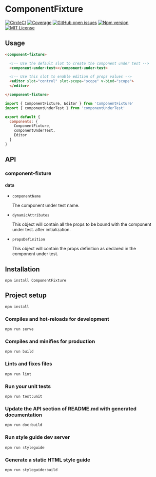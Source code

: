 # ComponentFixture

[![CircleCI](https://circleci.com/gh/David-Desmaisons/ComponentFixture.svg?style=shield)](https://circleci.com/gh/David-Desmaisons/ComponentFixture)
[![Coverage](https://codecov.io/gh/David-Desmaisons/ComponentFixture/branch/master/graph/badge.svg)](https://codecov.io/gh/David-Desmaisons/ComponentFixture)
[![GitHub open issues](https://img.shields.io/github/issues/David-Desmaisons/ComponentFixture.svg?maxAge=20)](https://github.com/David-Desmaisons/ComponentFixture/issues)
[![Npm version](https://img.shields.io/npm/v/ComponentFixture.svg?maxAge=20)](https://www.npmjs.com/package/ComponentFixture)
[![MIT License](https://img.shields.io/github/license/David-Desmaisons/ComponentFixture.svg)](https://github.com/David-Desmaisons/ComponentFixture/blob/master/LICENSE)

## Usage

```HTML
<component-fixture>

  <!-- Use the default slot to create the component under test -->
  <component-under-test></component-under-test>

  <!-- Use this slot to enable edition of props values -->
  <editor slot="control" slot-scope="scope" v-bind="scope">
  </editor>

</component-fixture>
```

```javascript
import { ComponentFixture, Editor } from 'ComponentFixture'
import { componentUnderTest } from 'componentUnderTest'

export default {
  components: {
    ComponentFixture,
    componentUnderTest,
    Editor
  }
}
```

## API

### component-fixture 

#### data 

- `componentName` 

  The component under test name. 

- `dynamicAttributes` 

  This object will contain all the props to be bound with the component under test.
  after initialization. 

- `propsDefinition` 

  This object will contain the props definition as declared in the component under test. 

## Installation

```
npm install ComponentFixture
```

## Project setup

```
npm install
```

### Compiles and hot-reloads for development

```
npm run serve
```

### Compiles and minifies for production

```
npm run build
```

### Lints and fixes files

```
npm run lint
```

### Run your unit tests

```
npm run test:unit
```

### Update the API section of README.md with generated documentation

```
npm run doc:build
```

### Run style guide dev server

```
npm run styleguide
```

### Generate a static HTML style guide

```
npm run styleguide:build
```

